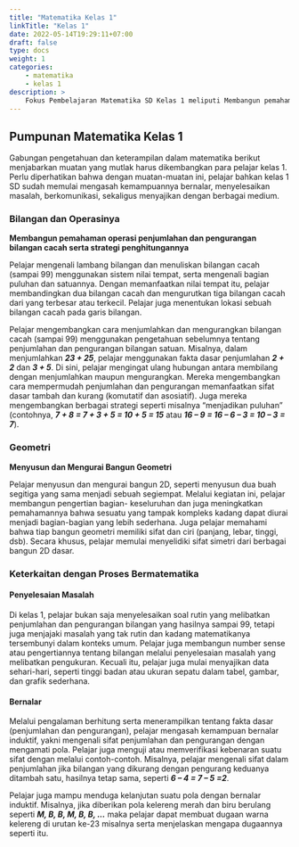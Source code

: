 ```yaml
---
title: "Matematika Kelas 1"
linkTitle: "Kelas 1"
date: 2022-05-14T19:29:11+07:00
draft: false
type: docs
weight: 1
categories:
    - matematika
    - kelas 1
description: >
    Fokus Pembelajaran Matematika SD Kelas 1 meliputi Membangun pemahaman operasi penjumlahan dan pengurangan bilangan cacah serta strategi penghitungannya; Menyusun dan Mengurai Bangun Geometri; Penyelesaian Masalah sederhana; dan Bernalar sederhana.
---
```


## Pumpunan Matematika Kelas 1
Gabungan pengetahuan dan keterampilan dalam matematika berikut menjabarkan muatan yang mutlak harus dikembangkan para pelajar kelas 1. Perlu diperhatikan bahwa dengan muatan-muatan ini, pelajar bahkan kelas 1 SD sudah memulai mengasah kemampuannya bernalar, menyelesaikan masalah, berkomunikasi, sekaligus menyajikan dengan berbagai medium.

### Bilangan dan Operasinya
**Membangun pemahaman operasi penjumlahan dan pengurangan bilangan cacah serta strategi penghitungannya**

Pelajar mengenali lambang bilangan dan menuliskan bilangan cacah (sampai 99) menggunakan sistem nilai tempat, serta mengenali bagian puluhan dan satuannya. Dengan memanfaatkan nilai tempat itu, pelajar membandingkan dua bilangan cacah dan mengurutkan tiga bilangan cacah dari yang terbesar atau terkecil. Pelajar juga menentukan lokasi sebuah bilangan cacah pada garis bilangan.

Pelajar mengembangkan cara menjumlahkan dan mengurangkan bilangan cacah (sampai 99) menggunakan pengetahuan sebelumnya tentang penjumlahan dan pengurangan bilangan satuan. Misalnya, dalam menjumlahkan ***23 + 25***, pelajar menggunakan fakta dasar penjumlahan ***2 + 2*** dan ***3 + 5***. Di sini, pelajar mengingat ulang hubungan antara membilang dengan menjumlahkan maupun mengurangkan. Mereka mengembangkan cara mempermudah penjumlahan dan pengurangan memanfaatkan sifat dasar tambah dan kurang (komutatif dan asosiatif). Juga mereka mengembangkan berbagai strategi seperti misalnya “menjadikan puluhan” (contohnya, ***7 + 8 = 7 + 3 + 5 = 10 + 5 = 15*** atau ***16 – 9 = 16 – 6 – 3 = 10 – 3 = 7***).

### Geometri
**Menyusun dan Mengurai Bangun Geometri**

Pelajar menyusun dan mengurai bangun 2D, seperti menyusun dua buah segitiga yang sama menjadi sebuah segiempat. Melalui kegiatan ini, pelajar membangun pengertian bagian- keseluruhan dan juga meningkatkan pemahamannya bahwa sesuatu yang tampak kompleks kadang dapat diurai menjadi bagian-bagian yang lebih sederhana. Juga pelajar memahami bahwa tiap bangun geometri memiliki sifat dan ciri (panjang, lebar, tinggi, dsb). Secara khusus, pelajar memulai menyelidiki sifat simetri dari berbagai bangun 2D dasar.

### Keterkaitan dengan Proses Bermatematika
#### Penyelesaian Masalah
Di kelas 1, pelajar bukan saja menyelesaikan soal rutin yang melibatkan penjumlahan dan pengurangan bilangan yang hasilnya sampai 99, tetapi juga menjajaki masalah yang tak rutin dan kadang matematikanya tersembunyi dalam konteks umum. Pelajar juga membangun number sense atau pengertiannya tentang bilangan melalui penyelesaian masalah yang melibatkan pengukuran. Kecuali itu, pelajar juga mulai menyajikan data sehari-hari, seperti tinggi badan atau ukuran sepatu dalam tabel, gambar, dan grafik sederhana.
#### Bernalar
Melalui pengalaman berhitung serta menerampilkan tentang fakta dasar (penjumlahan dan pengurangan), pelajar mengasah kemampuan bernalar induktif, yakni mengenali sifat penjumlahan dan pengurangan dengan mengamati pola. Pelajar juga menguji atau memverifikasi kebenaran suatu sifat dengan melalui contoh-contoh. Misalnya, pelajar mengenali sifat dalam penjumlahan jika bilangan yang dikurang dengan pengurang keduanya ditambah satu, hasilnya tetap sama, seperti ***6 – 4 = 7 – 5 =2***.

Pelajar juga mampu menduga kelanjutan suatu pola dengan bernalar induktif. Misalnya, jika diberikan pola kelereng merah dan biru berulang seperti ***M, B, B, M, B, B, ...*** maka pelajar dapat membuat dugaan warna kelereng di urutan ke-23 misalnya serta menjelaskan mengapa dugaannya seperti itu.

